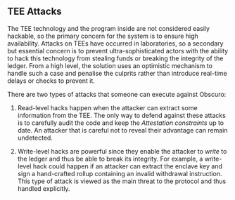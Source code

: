 ## TEE Attacks
The TEE technology and the program inside are not considered easily hackable, so the primary concern for the system is to ensure high availability.
Attacks on TEEs have occurred in laboratories, so a secondary but essential concern is to prevent ultra-sophisticated actors with the ability to hack this technology from stealing funds or breaking the integrity of the ledger.
From a high level, the solution uses an optimistic mechanism to handle such a case and penalise the culprits rather than introduce real-time delays or checks to prevent it.

There are two types of attacks that someone can execute against Obscuro:

1. Read-level hacks happen when the attacker can extract some information from the TEE. The only way to defend against these attacks is to carefully audit the code and keep the _Attestation constraints_ up to date. An attacker that is careful not to reveal their advantage can remain undetected.

2. Write-level hacks are powerful since they enable the attacker to _write_ to the ledger and thus be able to break its integrity. For example, a write-level hack could happen if an attacker can extract the enclave key and sign a hand-crafted rollup containing an invalid withdrawal instruction. This type of attack is viewed as the main threat to the protocol and thus handled explicitly.
